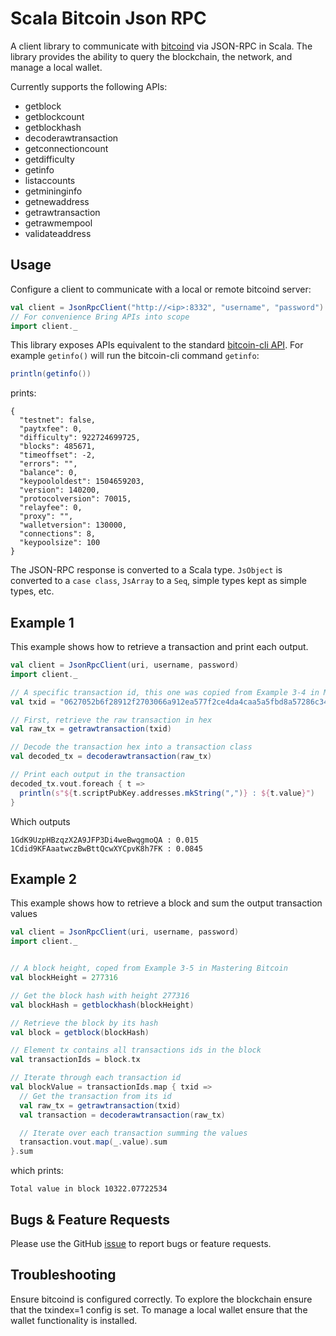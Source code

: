 # Scala Bitcoin Json RPC

A client library to communicate with [bitcoind](https://en.bitcoin.it/wiki/Bitcoind) via JSON-RPC in Scala. The library provides the ability to query the blockchain, the network, and manage a local wallet.

Currently supports the following APIs:
- getblock
- getblockcount
- getblockhash
- decoderawtransaction
- getconnectioncount
- getdifficulty
- getinfo
- listaccounts
- getmininginfo
- getnewaddress
- getrawtransaction
- getrawmempool
- validateaddress

## Usage

Configure a client to communicate with a local or remote bitcoind server:

```scala
val client = JsonRpcClient("http://<ip>:8332", "username", "password")
// For convenience Bring APIs into scope
import client._
```

This library exposes APIs equivalent to the standard [bitcoin-cli API](https://en.bitcoin.it/wiki/Original_Bitcoin_client/API_Calls_list). For example `getinfo()` will run the bitcoin-cli command `getinfo`:

```scala
println(getinfo())
```

prints:

```text
{
  "testnet": false,
  "paytxfee": 0,
  "difficulty": 922724699725,
  "blocks": 485671,
  "timeoffset": -2,
  "errors": "",
  "balance": 0,
  "keypoololdest": 1504659203,
  "version": 140200,
  "protocolversion": 70015,
  "relayfee": 0,
  "proxy": "",
  "walletversion": 130000,
  "connections": 8,
  "keypoolsize": 100
}
```

The JSON-RPC response is converted to a Scala type. `JsObject` is converted to a `case class`, `JsArray` to a `Seq`, simple types kept as simple types, etc.


## Example 1

This example shows how to retrieve a transaction and print each output.

```scala
val client = JsonRpcClient(uri, username, password)
import client._

// A specific transaction id, this one was copied from Example 3-4 in Mastering Bitcoin
val txid = "0627052b6f28912f2703066a912ea577f2ce4da4caa5a5fbd8a57286c345c2f2"

// First, retrieve the raw transaction in hex
val raw_tx = getrawtransaction(txid)

// Decode the transaction hex into a transaction class
val decoded_tx = decoderawtransaction(raw_tx)

// Print each output in the transaction
decoded_tx.vout.foreach { t =>
  println(s"${t.scriptPubKey.addresses.mkString(",")} : ${t.value}")
}  
```

Which outputs

```text
1GdK9UzpHBzqzX2A9JFP3Di4weBwqgmoQA : 0.015
1Cdid9KFAaatwczBwBttQcwXYCpvK8h7FK : 0.0845
```

## Example 2

This example shows how to retrieve a block and sum the output transaction values

```scala
val client = JsonRpcClient(uri, username, password)
import client._


// A block height, coped from Example 3-5 in Mastering Bitcoin
val blockHeight = 277316

// Get the block hash with height 277316
val blockHash = getblockhash(blockHeight)

// Retrieve the block by its hash
val block = getblock(blockHash)

// Element tx contains all transactions ids in the block
val transactionIds = block.tx

// Iterate through each transaction id
val blockValue = transactionIds.map { txid =>
  // Get the transaction from its id
  val raw_tx = getrawtransaction(txid)
  val transaction = decoderawtransaction(raw_tx)

  // Iterate over each transaction summing the values
  transaction.vout.map(_.value).sum
}.sum
```
which prints:

```text
Total value in block 10322.07722534
```

## Bugs & Feature Requests

Please use the GitHub [issue](https://github.com/philwantsfish/scala-bitcoin-jsonrpc/issues/new) to report bugs or feature requests.

## Troubleshooting

Ensure bitcoind is configured correctly. To explore the blockchain ensure that the txindex=1 config is set. To manage a local wallet ensure that the wallet functionality is installed.
